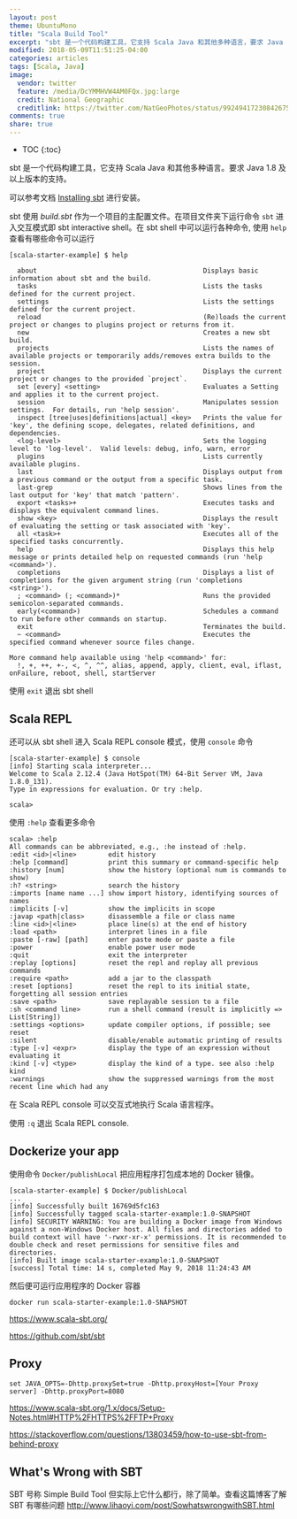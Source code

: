 ```yaml
---
layout: post
theme: UbuntuMono
title: "Scala Build Tool"
excerpt: "sbt 是一个代码构建工具，它支持 Scala Java 和其他多种语言，要求 Java 1.8 及以上版本的支持。"
modified: 2018-05-09T11:51:25-04:00
categories: articles
tags: [Scala, Java]
image:
  vendor: twitter
  feature: /media/DcYMMHVW4AM0FQx.jpg:large
  credit: National Geographic
  creditlink: https://twitter.com/NatGeoPhotos/status/992494172308426754
comments: true
share: true
---
```


* TOC
{:toc}

sbt 是一个代码构建工具，它支持 Scala Java 和其他多种语言。要求 Java 1.8 及以上版本的支持。

可以参考文档 [Installing sbt](https://www.scala-sbt.org/1.x/docs/Setup.html) 进行安装。

sbt 使用 *build.sbt* 作为一个项目的主配置文件。在项目文件夹下运行命令 `sbt` 进入交互模式即 sbt interactive shell。在 sbt shell 中可以运行各种命令, 使用 `help` 查看有哪些命令可以运行

```
[scala-starter-example] $ help

  about                                          Displays basic information about sbt and the build.
  tasks                                          Lists the tasks defined for the current project.
  settings                                       Lists the settings defined for the current project.
  reload                                         (Re)loads the current project or changes to plugins project or returns from it.
  new                                            Creates a new sbt build.
  projects                                       Lists the names of available projects or temporarily adds/removes extra builds to the session.
  project                                        Displays the current project or changes to the provided `project`.
  set [every] <setting>                          Evaluates a Setting and applies it to the current project.
  session                                        Manipulates session settings.  For details, run 'help session'.
  inspect [tree|uses|definitions|actual] <key>   Prints the value for 'key', the defining scope, delegates, related definitions, and dependencies.
  <log-level>                                    Sets the logging level to 'log-level'.  Valid levels: debug, info, warn, error
  plugins                                        Lists currently available plugins.
  last                                           Displays output from a previous command or the output from a specific task.
  last-grep                                      Shows lines from the last output for 'key' that match 'pattern'.
  export <tasks>+                                Executes tasks and displays the equivalent command lines.
  show <key>                                     Displays the result of evaluating the setting or task associated with 'key'.
  all <task>+                                    Executes all of the specified tasks concurrently.
  help                                           Displays this help message or prints detailed help on requested commands (run 'help <command>').
  completions                                    Displays a list of completions for the given argument string (run 'completions <string>').
  ; <command> (; <command>)*                     Runs the provided semicolon-separated commands.
  early(<command>)                               Schedules a command to run before other commands on startup.
  exit                                           Terminates the build.
  ~ <command>                                    Executes the specified command whenever source files change.

More command help available using 'help <command>' for:
  !, +, ++, +-, <, ^, ^^, alias, append, apply, client, eval, iflast, onFailure, reboot, shell, startServer
```

使用 `exit` 退出 sbt shell


## Scala REPL

还可以从 sbt shell 进入 Scala REPL console 模式，使用 `console` 命令

```
[scala-starter-example] $ console
[info] Starting scala interpreter...
Welcome to Scala 2.12.4 (Java HotSpot(TM) 64-Bit Server VM, Java 1.8.0_131).
Type in expressions for evaluation. Or try :help.

scala>
```

使用 `:help` 查看更多命令

```
scala> :help
All commands can be abbreviated, e.g., :he instead of :help.
:edit <id>|<line>        edit history
:help [command]          print this summary or command-specific help
:history [num]           show the history (optional num is commands to show)
:h? <string>             search the history
:imports [name name ...] show import history, identifying sources of names
:implicits [-v]          show the implicits in scope
:javap <path|class>      disassemble a file or class name
:line <id>|<line>        place line(s) at the end of history
:load <path>             interpret lines in a file
:paste [-raw] [path]     enter paste mode or paste a file
:power                   enable power user mode
:quit                    exit the interpreter
:replay [options]        reset the repl and replay all previous commands
:require <path>          add a jar to the classpath
:reset [options]         reset the repl to its initial state, forgetting all session entries
:save <path>             save replayable session to a file
:sh <command line>       run a shell command (result is implicitly => List[String])
:settings <options>      update compiler options, if possible; see reset
:silent                  disable/enable automatic printing of results
:type [-v] <expr>        display the type of an expression without evaluating it
:kind [-v] <type>        display the kind of a type. see also :help kind
:warnings                show the suppressed warnings from the most recent line which had any
```

在 Scala REPL console 可以交互式地执行 Scala 语言程序。

使用 `:q` 退出 Scala REPL console.


## Dockerize your app

使用命令 `Docker/publishLocal` 把应用程序打包成本地的 Docker 镜像。

```
[scala-starter-example] $ Docker/publishLocal
...
[info] Successfully built 16769d5fc163
[info] Successfully tagged scala-starter-example:1.0-SNAPSHOT
[info] SECURITY WARNING: You are building a Docker image from Windows against a non-Windows Docker host. All files and directories added to build context will have '-rwxr-xr-x' permissions. It is recommended to double check and reset permissions for sensitive files and directories.
[info] Built image scala-starter-example:1.0-SNAPSHOT
[success] Total time: 14 s, completed May 9, 2018 11:24:43 AM
```

然后便可运行应用程序的 Docker 容器

`docker run scala-starter-example:1.0-SNAPSHOT`


https://www.scala-sbt.org/

https://github.com/sbt/sbt

## Proxy

`set JAVA_OPTS=-Dhttp.proxySet=true -Dhttp.proxyHost=[Your Proxy server] -Dhttp.proxyPort=8080`

https://www.scala-sbt.org/1.x/docs/Setup-Notes.html#HTTP%2FHTTPS%2FFTP+Proxy

https://stackoverflow.com/questions/13803459/how-to-use-sbt-from-behind-proxy

## What's Wrong with SBT

SBT 号称 Simple Build Tool 但实际上它什么都行，除了简单。查看这篇博客了解 SBT 有哪些问题 http://www.lihaoyi.com/post/SowhatswrongwithSBT.html

